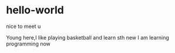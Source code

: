 # hello-world

nice to meet u

Young here,I like playing basketball and learn sth new
I am learning programming now
